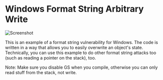 # Windows Format String Arbitrary Write

![Screenshot](https://raw.githubusercontent.com/wchen-r7/VulnCases/master/Windows%20Format%20String%20Arbitrary%20Write/Screenshot.png)

This is an example of a format string vulnerability for Windows. The code is written in a way
that allows you to easily overwrite an object's state. Technically, you can use this example
to do other format string attacks too (such as reading a pointer on the stack), too.

Note: Make sure you disable GS when you compile, otherwise you can only read stuff from the
stack, not write.
